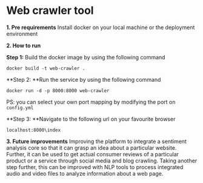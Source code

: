 # **Web crawler tool**

**1. Pre requirements**
Install docker on your local machine or the deployment environment

**2. How to run**

**Step 1:** Build the docker image by using the following command

```
docker build -t web-crawler .
```
**Step 2: **Run the service by using the following command

```
docker run -d -p 8000:8000 web-crawler
```

PS: you can select your own port mapping by modifying the port on `config.yml`

**Step 3: **Navigate to the following url on your favourite browser

```
localhost:8000\index
```

**3. Future improvements**
Improving the platform to integrate a sentiment analysis core so that it can grasp an idea about a particular website. Further, it can be used to get actual consumer reviews of a particular product or a service through social media and blog crawling.
Taking another step further, this can be improved with NLP tools to process integrated audio and video files to analyze information about a web page.
